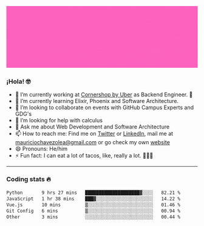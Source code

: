 ![Banner](banner.gif)

### ¡Hola! 🤓

- 🔭 I’m currently working at [Cornershop by Uber](https://cornershopapp.com) as Backend Engineer. 🥑
- 🌱 I’m currently learning Elixir, Phoenix and Software Architecture.
- 👯 I’m looking to collaborate on events with GitHub Campus Experts and GDG's
- 🤔 I’m looking for help with calculus
- 💬 Ask me about Web Development and Software Architecture
- 📫 How to reach me: Find me on [Twitter](https://twitter.com/ultr4nerd) or [LinkedIn](https://www.linkedin.com/in/mauricio-chávez-olea-4b46b7147/), mail me at [mauriciochavezolea@gmail.com](mailto:mauriciochavezolea@gmail.com) or go check my own [website](mauriciochavez.surge.sh)
- 😄 Pronouns: He/him
- ⚡ Fun fact: I can eat a lot of tacos, like, really a lot. 🌮🌮🌮

---

### Coding stats 🔥

<!--START_SECTION:waka-->
```text
Python       9 hrs 27 mins   ████████████████████▓░░░░   82.21 % 
JavaScript   1 hr 38 mins    ███▓░░░░░░░░░░░░░░░░░░░░░   14.22 % 
Vue.js       10 mins         ▒░░░░░░░░░░░░░░░░░░░░░░░░   01.46 % 
Git Config   6 mins          ▒░░░░░░░░░░░░░░░░░░░░░░░░   00.94 % 
Other        3 mins          ░░░░░░░░░░░░░░░░░░░░░░░░░   00.44 % 
```
<!--END_SECTION:waka-->
